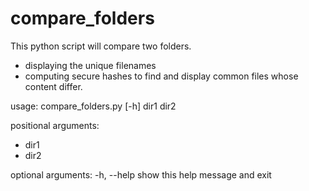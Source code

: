# compare_folders
This python script will compare two folders.
* displaying the unique filenames
* computing secure hashes to find and display common files whose content differ.


usage: compare_folders.py [-h] dir1 dir2

positional arguments:
* dir1
* dir2

optional arguments:
  -h, --help  show this help message and exit
